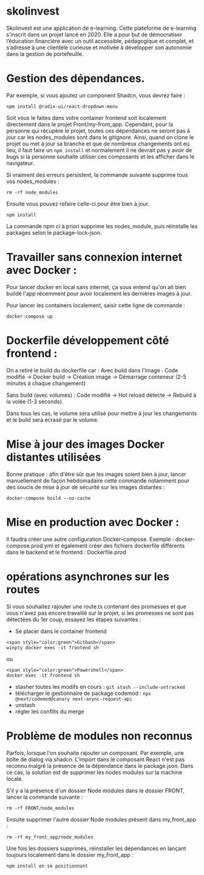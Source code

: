# skolinvest
Skolinvest est une application de e-learning. Cette plateforme de e-learning s’inscrit dans un projet lancé en 2020. Elle a  pour but de démocratiser l’éducation financière avec un outil accessible, pédagogique et complet, et s’adresse à une clientèle curieuse et motivée à développer son autonomie dans la gestion de portefeuille.

# Gestion des dépendances. 
Par exemple, si vous ajoutez un component Shadcn, vous devrez faire : 
```
npm install @radix-ui/react-dropdown-menu
```
Soit vous le faites dans votre container frontend soit localement directement dans le projet Front/my-front_app. Cependant, pour la personne qui récupère le projet, toutes ces dépendances ne seront pas à jour car les nodes_modules sont dans le gitignore. Ainsi, quand on clone le projet ou met à jour sa branche et que de nombreux changements ont eu lieu, il faut faire un ```npm install``` et normalement il ne devrait pas y avoir de bugs si la personne souhaite utiliser ces composants et les afficher dans le navigateur.

Si vraiment des erreurs persistent, la commande suivante supprime tous vos nodes_modules : 
```
rm -rf node_modules
```  
Ensuite vous pouvez refaire celle-ci pour être bien à jour.  
```
npm install
``` 

La commande npm ci à priori supprime les nodes_module, puis réinstalle les packages selon le package-lock-json.

# Travailler sans connexion internet avec Docker :
Pour lancer docker en local sans internet, ça sous entend qu'on ait bien buildé l'app récemment pour
avoir localement les dernières images à jour. 

Pour lancer les containers localement, saisir cette ligne de commande  : 
```
docker-compose up
```

# Dockerfile développement côté frontend :
On a retiré le build du dockerfile car :
Avec build dans l'image : Code modifié → Docker build → Création image → Démarrage conteneur (2-5 minutes à chaque changement)

Sans build (avec volumes) : Code modifié → Hot reload détecte → Rebuild à la volée (1-3 seconds). 

Dans tous les cas, le volume sera utilisé pour mettre à jour les changements et le build sera écrasé par le volume. 

# Mise à jour des images Docker distantes utilisées
Bonne pratique : afin d'être sûr que les images soient bien à jour, lancer manuellement de façon hebdomadaire cette commande notamment pour des soucis de mise à jour de sécurité sur les images distantes : 
```
docker-compose build --no-cache
```

# Mise en production avec Docker :
Il faudra créer une autre configuration Docker-compose. Exemple : docker-compose.prod.yml et également créer des fichiers dockerfile différents dans le backend et le frontend : Dockerfile.prod


# opérations asynchrones sur les routes
Si vous souhaitez rajouter une route.ts contenant des promesses et que vous n'avez pas encore travaillé sur le projet, si les promesses ne sont pas détectées du 1er coup, essayez les étapes suivantes :
- Se placer dans le container frontend
```
<span style="color:green">Gitbash</span>
winpty docker exec -it frontend sh
```
ou
```
<span style="color:green">Powershell</span>
docker exec -it frontend sh
```
- stasher toutes les modifs en cours :
```git stash --include-untracked```
- télécharger le gestionnaire de package codemod :
```npx @next/codemod@canary next-async-request-api```
- unstash 
- régler les conflits du merge

# Problème de modules non reconnus 
Parfois, lorsque l'on souhaite rajouter un composant. Par exemple, une boîte de dialog via shadcn. L'import dans le composant React n'est pas reconnu malgré la présence de la dépendance dans le package.json. Dans ce cas, la solution est de supprimer les nodes modules sur la machine locale. 

S'il y a la présence d'un dossier Node modules dans le dossier FRONT, lancer la commande suivante :
```
rm -rf FRONT/node_modules
```
Ensuite supprimer l'autre dossier Node modules présent dans my_front_app : 
```
rm -rf my_front_app/node_modules
```

Une fois les dossiers supprimés, réinstaller les dépendances en lançant toujours localement dans le dossier my_front_app :
```
npm install en se positionnant
```


